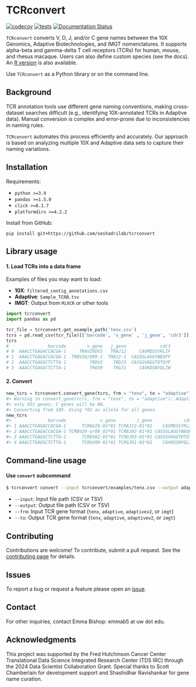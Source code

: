 # TCRconvert

[![codecov](https://codecov.io/github/seshadrilab/tcrconvert/graph/badge.svg?token=BA25XH6BS2)](https://codecov.io/github/seshadrilab/tcrconvert)
[![tests](https://github.com/seshadrilab/tcrconvert/actions/workflows/pytest.yml/badge.svg)](https://github.com/seshadrilab/tcrconvert/actions/workflows/pytest.yml)
[![Documentation Status](https://readthedocs.org/projects/tcrconvert/badge/?version=latest)](https://tcrconvert.readthedocs.io/en/latest/?badge=latest)

`TCRconvert` converts V, D, J, and/or C gene names between the 10X
Genomics, Adaptive Biotechnologies, and IMGT nomenclatures. It supports
alpha-beta and gamma-delta T cell receptors (TCRs) for human, mouse, and
rhesus macaque. Users can also define custom species (see the docs). An [R
version](https://github.com/seshadrilab/tcrconvertr) is also available.

Use `TCRconvert` as a Python library or on the command line.

## Background

TCR annotation tools use different gene naming conventions, making
cross-dataset searches difficult (e.g., identifying 10X-annotated TCRs
in Adaptive data). Manual conversion is complex and error-prone due to
inconsistencies in naming rules.

`TCRconvert` automates this process efficiently and accurately. Our
approach is based on analyzing multiple 10X and Adaptive data sets to
capture their naming variations.

## Installation

Requirements:

* `python >=3.9`
* `pandas >=1.5.0`
* `click >=8.1.7`
* `platformdirs >=4.2.2`

Install from GitHub:

```
pip install git+https://github.com/seshadrilab/tcrconvert
```

## Library usage

#### 1. Load TCRs into a data frame

Examples of files you may want to load:

- **10X**: `filtered_contig_annotations.csv`
- **Adaptive**: `Sample_TCRB.tsv`
- **IMGT**: Output from `MiXCR` or other tools

``` python
import tcrconvert
import pandas as pd

tcr_file = tcrconvert.get_example_path('tenx.csv')
tcrs = pd.read_csv(tcr_file)[['barcode', 'v_gene' , 'j_gene', 'cdr3']]
tcrs
#               barcode        v_gene   j_gene             cdr3
# 0  AAACCTGAGACCACGA-1     TRAV29DV5   TRAJ12     CAVMDSSYKLIF
# 1  AAACCTGAGACCACGA-1  TRBV20/OR9-2  TRBJ2-1  CASSGLAGGYNEQFF
# 2  AAACCTGAGGCTCTTA-1         TRDV2    TRDJ3  CASSGVAGGTDTQYF
# 3  AAACCTGAGGCTCTTA-1         TRGV9    TRGJ1     CAVKDSNYQLIW
```

#### 2. Convert

```python
new_tcrs = tcrconvert.convert_gene(tcrs, frm = "tenx", to = "adaptive")
#> Warning in convert_gene(tcrs, frm = "tenx", to = "adaptive"): Adaptive captures
#> only VDJ genes; C genes will be NA.
#> Converting from 10X. Using *01 as allele for all genes.
new_tcrs
#>              barcode             v_gene        j_gene            cdr3
#> 1 AAACCTGAGACCACGA-1      TCRAV29-01*01 TCRAJ12-01*01    CAVMDSSYKLIF
#> 2 AAACCTGAGACCACGA-1 TCRBV20-or09_02*01 TCRBJ02-01*01 CASSGLAGGYNEQFF
#> 3 AAACCTGAGGCTCTTA-1      TCRDV02-01*01 TCRDJ03-01*01 CASSGVAGGTDTQYF
#> 4 AAACCTGAGGCTCTTA-1      TCRGV09-01*01 TCRGJ01-01*01    CAVKDSNYQLIW
```

## Command-line usage

#### Use `convert` subcommand

```bash
$ tcrconvert convert --input tcrconvert/examples/tenx.csv --output adaptive.tsv --frm tenx --to adaptive
```

* `--input`: Input file path (CSV or TSV)
* `--output`: Output file path (CSV or TSV)
* `--frm`: Input TCR gene format (`tenx`, `adaptive`, `adaptivev2`, or `imgt`)
* `--to`: Output TCR gene format (`tenx`, `adaptive`, `adaptivev2`, or `imgt`)

## Contributing

Contributions are welcome! To contribute, submit a pull request. See the
[contributing page](https://tcrconvert.readthedocs.io/en/latest/contributing.html) 
for details.

## Issues

To report a bug or request a feature please open an
[issue](https://github.com/seshadrilab/tcrconvert/issues).

## Contact

For other inquiries, contact Emma Bishop: emmab5 at uw dot edu.

## Acknowledgments

This project was supported by the Fred Hutchinson Cancer Center
Translational Data Science Integrated Research Center (TDS IRC) through
the 2024 Data Scientist Collaboration Grant. Special thanks to Scott
Chamberlain for development support and Shashidhar Ravishankar for gene
name curation.
